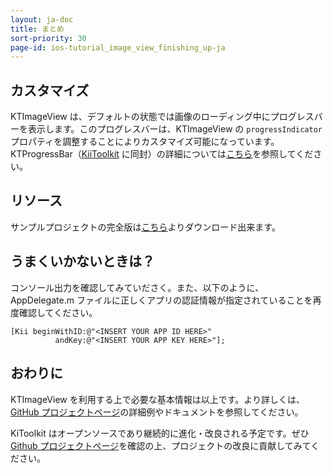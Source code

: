 ```yaml
---
layout: ja-doc
title: まとめ
sort-priority: 30
page-id: ios-tutorial_image_view_finishing_up-ja
---
```

## カスタマイズ

KTImageView は、デフォルトの状態では画像のローディング中にプログレスバーを表示します。このプログレスバーは、KTImageView の `progressIndicator` プロパティを調整することによりカスタマイズ可能になっています。KTProgressBar（[KiiToolkit](https://github.com/KiiPlatform/KiiToolkit-iOS) に同封）の詳細については[こちら](https://github.com/KiiPlatform/KiiToolkit-iOS/wiki/KTUI)を参照してください。


## リソース

サンプルプロジェクトの完全版は[こちら](http://blog.kii.com/downloads/KTImageView/KTImageViewSample-Complete.zip)よりダウンロード出来ます。


## うまくいかないときは？

コンソール出力を確認してみていださく。また、以下のように、AppDelegate.m ファイルに正しくアプリの認証情報が指定されていることを再度確認してください。

```objc
[Kii beginWithID:@"<INSERT YOUR APP ID HERE>" 
          andKey:@"<INSERT YOUR APP KEY HERE>"];
```

## おわりに

KTImageView を利用する上で必要な基本情報は以上です。より詳しくは、[GitHub プロジェクトページ](https://github.com/KiiPlatform/KiiToolkit-iOS)の詳細例やドキュメントを参照してください。

KiToolkit はオープンソースであり継続的に進化・改良される予定です。ぜひ [Github プロジェクトページ](https://github.com/KiiPlatform/KiiToolkit-iOS)を確認の上、プロジェクトの改良に貢献してみてください。